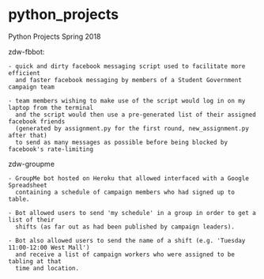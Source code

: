 # python_projects
Python Projects Spring 2018

zdw-fbbot:

    - quick and dirty facebook messaging script used to facilitate more efficient
      and faster facebook messaging by members of a Student Government campaign team

    - team members wishing to make use of the script would log in on my laptop from the terminal
      and the script would then use a pre-generated list of their assigned facebook friends
      (generated by assignment.py for the first round, new_assignment.py after that)
      to send as many messages as possible before being blocked by facebook's rate-limiting

zdw-groupme

    - GroupMe bot hosted on Heroku that allowed interfaced with a Google Spreadsheet
      containing a schedule of campaign members who had signed up to table.

    - Bot allowed users to send 'my schedule' in a group in order to get a list of their
      shifts (as far out as had been published by campaign leaders).
      
    - Bot also allowed users to send the name of a shift (e.g. 'Tuesday 11:00-12:00 West Mall')
      and receive a list of campaign workers who were assigned to be tabling at that
      time and location.
